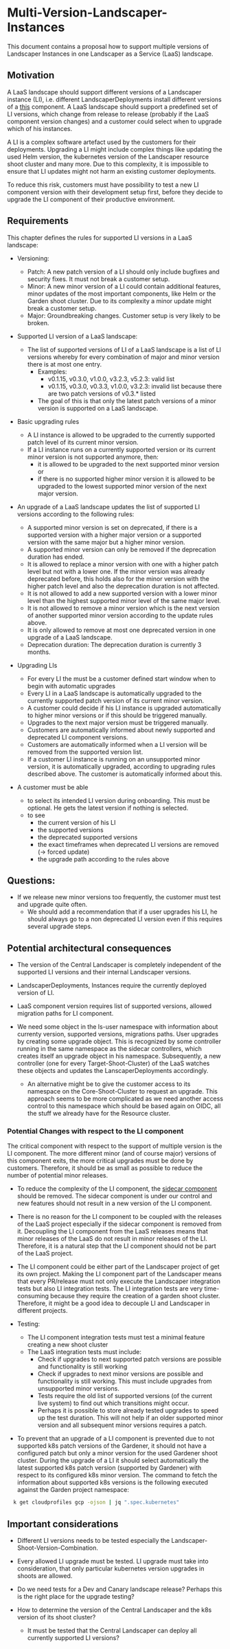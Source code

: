 # Multi-Version-Landscaper-Instances

This document contains a proposal how to support multiple versions of Landscaper Instances in one Landscaper as a 
Service (LaaS) landscape.

## Motivation

A LaaS landscape should support different versions of a Landscaper instance (LI), i.e. different LandscaperDeployments
install different versions of a [this](../../.landscaper/landscaper-instance) component. A LaaS landscape should support 
a predefined set of LI versions, which change from release to release (probably if the LaaS component version changes)
and a customer could select when to upgrade which of his instances.

A LI is a complex software artefact used by the customers for their deployments. Upgrading a LI might include complex
things like updating the used Helm version, the kubernetes version of the Landscaper resource shoot cluster and many
more. Due to this complexity, it is impossible to ensure that LI updates might not harm an existing customer deployments.

To reduce this risk, customers must have possibility to test a new LI component version with their development setup 
first, before they decide to upgrade the LI component of their productive environment.

## Requirements

This chapter defines the rules for supported LI versions in a LaaS landscape:

- Versioning:
  - Patch: A new patch version of a LI should only include bugfixes and security fixes. It must not break a customer
    setup.
  - Minor: A new minor version of a LI could contain additional features, minor updates of the most important components,
    like Helm or the Garden shoot cluster. Due to its complexity a minor update might break a customer setup. 
  - Major: Groundbreaking changes. Customer setup is very likely to be broken.

- Supported LI version of a LaaS landscape:
  - The list of supported versions of LI of a LaaS landscape is a list of LI versions whereby for every combination of
    major and minor version there is at most one entry. 
    - Examples:
      - v0.1.15, v0.3.0, v1.0.0, v3.2.3, v5.2.3: valid list
      - v0.1.15, v0.3.0, v0.3.3, v1.0.0, v3.2.3: invalid list because there are two patch versions of v0.3.* listed
    - The goal of this is that only the latest patch versions of a minor version is supported on a LaaS landscape.

- Basic upgrading rules
  - A LI instance is allowed to be upgraded to the currently supported patch level of its current minor version. 
  - If a LI instance runs on a currently supported version or its current minor version is not supported anymore,
    then: 
    - it is allowed to be upgraded to the next supported minor version or 
    - if there is no supported higher minor version it is allowed to be upgraded to the lowest supported minor version 
      of the next major version.

- An upgrade of a LaaS landscape updates the list of supported LI versions according to the following rules:
  - A supported minor version is set on deprecated, if there is a supported version with a higher major version or
    a supported version with the same major but a higher minor version.
  - A supported minor version can only be removed if the deprecation duration has ended.
  - It is allowed to replace a minor version with one with a higher patch level but not with a lower one. If the minor 
    version was already deprecated before, this holds also for the minor version with the higher patch level and also the
    deprecation duration is not affected.
  - It is not allowed to add a new supported version with a lower minor level than the highest supported minor level of 
    the same major level.
  - It is not allowed to remove a minor version which is the next version of another supported minor version according
    to the update rules above.
  - It is only allowed to remove at most one deprecated version in one upgrade of a LaaS landscape.
  - Deprecation duration: The deprecation duration is currently 3 months.

- Upgrading LIs
  - For every LI the must be a customer defined start window when to begin with automatic upgrades 
  - Every LI in a LaaS landscape is automatically upgraded to the currently supported patch version of its current
    minor version.
  - A customer could decide if his LI instance is upgraded automatically to higher minor versions or if this should be
    triggered manually.
  - Upgrades to the next major version must be triggered manually.
  - Customers are automatically informed about newly supported and deprecated LI component versions. 
  - Customers are automatically informed when a LI version will be removed from the supported version list.
  - If a customer LI instance is running on an unsupported minor version, it is automatically upgraded,
    according to upgrading rules described above. The customer is automatically informed about this.

- A customer must be able 
  - to select its intended LI version during onboarding. This must be optional. He gets the latest version
    if nothing is selected.
  - to see
    - the current version of his LI
    - the supported versions
    - the deprecated supported versions
    - the exact timeframes when deprecated LI versions are removed (-> forced update)
    - the upgrade path according to the rules above

## Questions:

- If we release new minor versions too frequently, the customer must test and upgrade quite often.
  - We should add a recommendation that if a user upgrades his LI, he should always go to a non deprecated LI version 
    even if this requires several upgrade steps. 

## Potential architectural consequences

- The version of the Central Landscaper is completely independent of the supported LI versions and their internal 
  Landscaper versions.

- LandscaperDeployments, Instances require the currently deployed version of LI.

- LaaS component version requires list of supported versions, allowed migration paths for LI component.

- We need some object in the ls-user namespace with information about currenty version, supported versions, 
  migrations paths. User upgrades by creating some upgrade object. This is recognized by some controller running in the 
  same namespace as the sidecar controllers, which creates itself an upgrade object in his namespace. Subsequently, a 
  new controller (one for every Target-Shoot-Cluster) of the LaaS watches these objects and updates the 
  LanscaperDeployments accordingly.
  - An alternative might be to give the customer access to its namespace on the Core-Shoot-Cluster to request an upgrade.
    This approach seems to be more complicated as we need another access control to this namespace which should be 
    based again on OIDC, all the stuff we already have for the Resource cluster.

### Potential Changes with respect to the LI component

The critical component with respect to the support of multiple version is the LI component. The more different 
minor (and of course major) versions of this component exits, the more critical upgrades must be done by customers. 
Therefore, it should be as small as possible to reduce the number of potential minor releases.

- To reduce the complexity of the LI component, the 
[sidecar component](../../.landscaper/landscaper-instance/blueprint/installation/sidecar-subinst.yaml) should be removed.
The sidecar component is under our control and new features should not result in a new version of the LI component.

- There is no reason for the LI component to be coupled with the releases of the LaaS project especially if the sidecar 
  component is removed from it. Decoupling the LI component from the LaaS releases means that minor releases of the LaaS 
  do not result in minor releases of the LI.  Therefore, it is a natural step that the LI component should not be part 
  of the LaaS project.

- The LI component could be either part of the Landscaper project of get its own project. Making the LI component part 
  of the Landscaper means that every PR/release must not only execute the Landscaper integration tests but also LI
  integration tests. The LI integration tests are very time-consuming because they require the creation of a garden shoot 
  cluster. Therefore, it might be a good idea to decouple LI and Landscaper in different projects. 

- Testing:
  - The LI component integration tests must test a minimal feature creating a new shoot cluster 
  - The LaaS integration tests must include: 
    - Check if upgrades to next supported patch versions are possible and functionality is still working
    - Check if upgrades to next minor versions are possible and functionality is still working. This must include 
      upgrades from unsupported minor versions.
    - Tests require the old list of supported versions (of the current live system) to find out which transitions might occur. 
    - Perhaps it is possible to store already tested upgrades to speed up the test duration. This will not help
      if an older supported minor version and all subsequent minor versions requires a patch.

- To prevent that an upgrade of a LI component is prevented due to not supported k8s patch versions of the Gardener,
  it should not have a configured patch but only a minor version for the used Gardener shoot cluster. During the upgrade 
  of a LI it should select automatically the latest supported k8s patch version (supported by Gardener) with respect to 
  its configured k8s minor version. The command to fetch the information about supported k8s versions is the following
  executed against the Garden project namespace:

```bash
  k get cloudprofiles gcp -ojson | jq ".spec.kubernetes"
```

## Important considerations

- Different LI versions needs to be tested especially the Landscaper-Shoot-Version-Combination. 

- Every allowed LI upgrade must be tested. LI upgrade must take into consideration, that only particular kubernetes 
  version upgrades in shoots are allowed.

- Do we need tests for a Dev and Canary landscape release? Perhaps this is the right place for the upgrade testing?

- How to determine the version of the Central Landscaper and the k8s version of its shoot cluster?
  - It must be tested that the Central Landscaper can deploy all currently supported LI versions? 